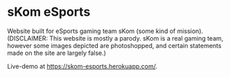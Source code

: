 # sKom eSports
Website built for eSports gaming team sKom (some kind of mission).
(DISCLAIMER: This website is mostly a parody. sKom is a real gaming
team, however some images depicted are photoshopped, and certain
statements made on the site are largely false.)

Live-demo at https://skom-esports.herokuapp.com/.
